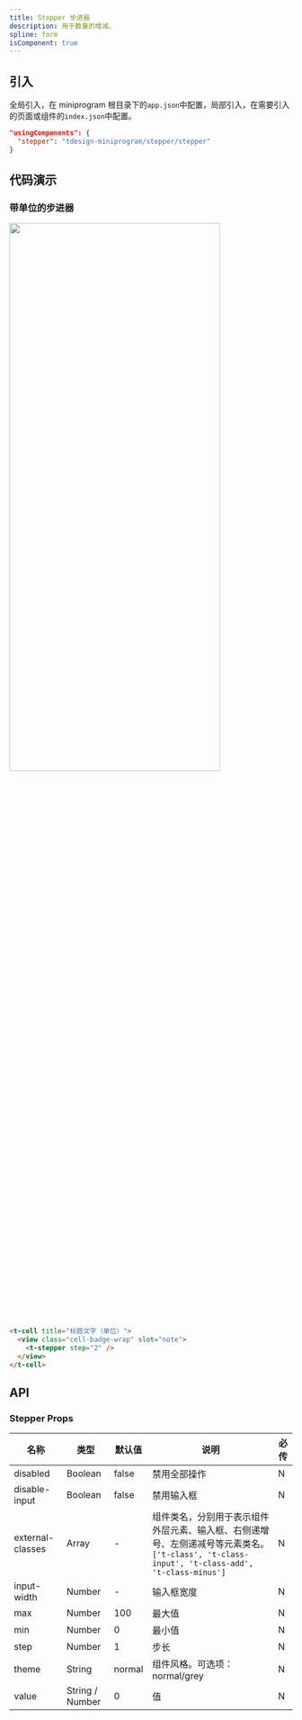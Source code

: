 ```yaml
---
title: Stepper 步进器
description: 用于数量的增减。
spline: form
isComponent: true
---
```


## 引入

全局引入，在 miniprogram 根目录下的`app.json`中配置，局部引入，在需要引入的页面或组件的`index.json`中配置。

```json
"usingComponents": {
  "stepper": "tdesign-miniprogram/stepper/stepper"
}
```

## 代码演示

### 带单位的步进器

<img src="https://tdesign.gtimg.com/miniprogram/readme/stepper.png" width="375px" height="50%">

```html
<t-cell title="标题文字（单位）">
  <view class="cell-badge-wrap" slot="note">
    <t-stepper step="2" />
  </view>
</t-cell>
```

## API

### Stepper Props

| 名称             | 类型            | 默认值 | 说明                                                                                                                                         | 必传 |
| ---------------- | --------------- | ------ | -------------------------------------------------------------------------------------------------------------------------------------------- | ---- |
| disabled         | Boolean         | false  | 禁用全部操作                                                                                                                                 | N    |
| disable-input    | Boolean         | false  | 禁用输入框                                                                                                                                   | N    |
| external-classes | Array           | -      | 组件类名，分别用于表示组件外层元素、输入框、右侧递增号、左侧递减号等元素类名。`['t-class', 't-class-input', 't-class-add', 't-class-minus']` | N    |
| input-width      | Number          | -      | 输入框宽度                                                                                                                                   | N    |
| max              | Number          | 100    | 最大值                                                                                                                                       | N    |
| min              | Number          | 0      | 最小值                                                                                                                                       | N    |
| step             | Number          | 1      | 步长                                                                                                                                         | N    |
| theme            | String          | normal | 组件风格。可选项：normal/grey                                                                                                                | N    |
| value            | String / Number | 0      | 值                                                                                                                                           | N    |
